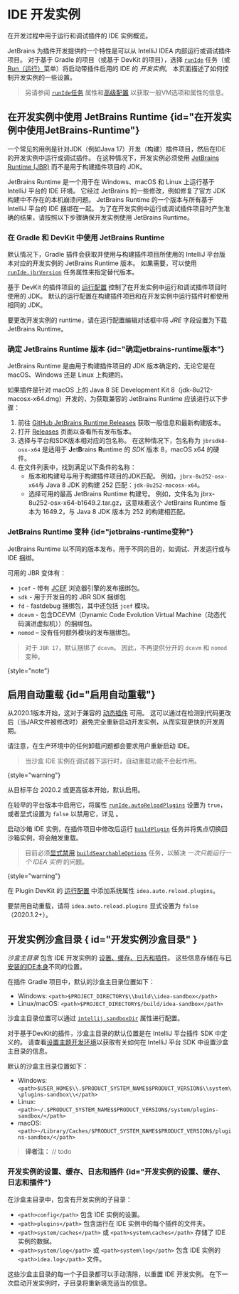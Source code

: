 # IDE 开发实例

<!-- Copyright 2000-2023 JetBrains s.r.o. and contributors. Use of this source code is governed by the Apache 2.0 license. -->

<link-summary>在开发过程中用于运行和调试插件的 IDE 实例概览。</link-summary>

JetBrains 为插件开发提供的一个特性是可以从 IntelliJ IDEA 内部运行或调试插件项目。
对于基于 Gradle 的项目（或基于 DevKit 的项目），选择 [`runIde`](creating_plugin_project.md#使用runIde-Gradle任务运行插件) 任务（或 [Run（运行）](running_and_debugging_a_theme.md)菜单）将启动带插件启用的 IDE 的 _开发实例_。
本页面描述了如何控制开发实例的一些设置。

> 另请参阅 [`runIde`任务](tools_gradle_intellij_plugin.md#tasks-runide) 属性和[高级配置](https://www.jetbrains.com/help/idea/tuning-the-ide.html) 以获取一般VM选项和属性的信息。
>

## 在开发实例中使用 JetBrains Runtime {id="在开发实例中使用JetBrains-Runtime"}

一个常见的用例是针对JDK（例如Java 17）开发（构建）插件项目，然后在IDE的开发实例中运行或调试插件。
在这种情况下，开发实例必须使用 [JetBrains Runtime (JBR)](https://www.jetbrains.com/jetbrains-runtime) 而不是用于构建插件项目的 JDK。

JetBrains Runtime 是一个用于在 Windows、macOS 和 Linux 上运行基于 IntelliJ 平台的 IDE 环境。
它经过 JetBrains 的一些修改，例如修复了官方 JDK 构建中不存在的本机崩溃问题。
JetBrains Runtime 的一个版本与所有基于 IntelliJ 平台的 IDE 捆绑在一起。
为了在开发实例中运行或调试插件项目时产生准确的结果，请按照以下步骤确保开发实例使用 JetBrains Runtime。

### 在 Gradle 和 DevKit 中使用 JetBrains Runtime

<tabs group="project-type">

<tab title="Gradle" group-key="gradle">

默认情况下，Gradle 插件会获取并使用与构建插件项目所使用的 IntelliJ 平台版本对应的开发实例的 JetBrains Runtime 版本。
如果需要，可以使用 [`runIde.jbrVersion`](tools_gradle_intellij_plugin.md#tasks-runide-jbrversion) 任务属性来指定替代版本。

</tab>

<tab title="DevKit" group-key="devkit">

基于 DevKit 的插件项目的 [运行配置](https://www.jetbrains.com/help/idea/run-debug-configuration.html) 控制了在开发实例中运行和调试插件项目时使用的 JDK。
默认的运行配置在构建插件项目和在开发实例中运行插件时都使用相同的 JDK。

要更改开发实例的 runtime，请在运行配置编辑对话框中将 _JRE_ 字段设置为下载 JetBrains Runtime。

</tab>
</tabs>

### 确定 JetBrains Runtime 版本 {id="确定jetbrains-runtime版本"}

JetBrains Runtime 是由用于构建插件项目的 JDK 版本确定的，无论它是在 macOS、Windows 还是 Linux 上构建的。

<procedure title="确定示例 JetBrains Runtime 版本">

如果插件是针对 macOS 上的 Java 8 SE Development Kit 8（<path>jdk-8u212-macosx-x64.dmg</path>）开发的，为获取兼容的 JetBrains Runtime 应该进行以下步骤：

1. 前往 [GitHub JetBrains Runtime Releases](https://github.com/JetBrains/JetBrainsRuntime) 获取一般信息和最新构建版本。
2. 打开 [Releases](https://github.com/JetBrains/JetBrainsRuntime/releases) 页面以查看所有发布版本。
3. 选择与平台和SDK版本相对应的包名称。
   在这种情况下，包名称为 `jbrsdk8-osx-x64` 是适用于 **J**et**B**rains **R**untime 的 _SDK_ 版本 8，macOS x64 的硬件。
4. 在文件列表中，找到满足以下条件的名称：
   - 版本和构建号与用于构建插件项目的JDK匹配。
     例如，`jbrx-8u252-osx-x64`与 Java 8 JDK 的构建 252 匹配：`jdk-8u252-macosx-x64`。
   - 选择可用的最高 JetBrains Runtime 构建号。
     例如，文件名为 <path>jbrx-8u252-osx-x64-b1649.2.tar.gz</path>，这意味着这个 JetBrains Runtime 版本为 1649.2，与 Java 8 JDK 版本为 252 的构建相匹配。
</procedure>

### JetBrains Runtime 变种 {id="jetbrains-runtime变种"}

JetBrains Runtime 以不同的版本发布，用于不同的目的，如调试、开发运行或与 IDE 捆绑。

可用的 JBR 变体有：
- `jcef` - 带有 [JCEF](jcef.md) 浏览器引擎的发布捆绑包。
- `sdk` - 用于开发目的的 JBR SDK 捆绑包
- `fd` - fastdebug 捆绑包，其中还包括 `jcef` 模块。
- `dcevm` - 包含DCEVM（Dynamic Code Evolution Virtual Machine（动态代码演进虚拟机））的捆绑包。
- `nomod` – 没有任何额外模块的发布捆绑包。

> 对于 `JBR 17`，默认捆绑了 `dcevm`。
> 因此，不再提供分开的 `dcevm` 和 `nomod` 变种。
>
{style="note"}

## 启用自动重载 {id="启用自动重载"}

从2020.1版本开始，这对于兼容的 [动态插件](dynamic_plugins.md) 可用。
这可以通过在检测到代码更改后（当JAR文件被修改时）避免完全重新启动开发实例，从而实现更快的开发周期。

请注意，在生产环境中的任何卸载问题都会要求用户重新启动 IDE。

> 当沙盒 IDE 实例在调试器下运行时，自动重载功能不会起作用。
>
{style="warning"}

<tabs group="project-type">

<tab title="Gradle" group-key="gradle">

从目标平台 2020.2 或更高版本开始，默认启用。

在较早的平台版本中启用它，将属性 [`runIde.autoReloadPlugins`](tools_gradle_intellij_plugin.md#tasks-runide-autoreloadplugins) 设置为 `true`，或者显式设置为 `false` 以禁用它，详见 [](tools_gradle_intellij_plugin_faq.md#how-to-disable-automatic-reload-of-dynamic-plugins)。

启动沙箱 IDE 实例，在插件项目中修改后运行 [`buildPlugin`](tools_gradle_intellij_plugin.md#tasks-buildplugin) 任务并将焦点切换回沙箱实例，将会触发重载。

> 目前必须[显式禁用](tools_gradle_intellij_plugin_faq.md#how-to-disable-building-searchable-options) [`buildSearchableOptions`](tools_gradle_intellij_plugin.md#tasks-buildsearchableoptions) 任务，以解决 _一次只能运行一个 IDEA 实例_ 的问题。
>
{style="warning"}

</tab>

<tab title="DevKit" group-key="devkit">

在 Plugin DevKit 的 [运行配置](running_and_debugging_a_theme.md) 中添加系统属性 `idea.auto.reload.plugins`。

要禁用自动重载，请将 `idea.auto.reload.plugins` 显式设置为 `false`（2020.1.2+）。

</tab>

</tabs>

## 开发实例沙盒目录 { id="开发实例沙盒目录" }

_沙盒主目录_ 包含 IDE 开发实例的 [设置、缓存、日志和插件](#开发实例的设置、缓存、日志和插件)。
这些信息存储在与[已安装的IDE本身](https://intellij-support.jetbrains.com/hc/en-us/articles/206544519-Directories-used-by-the-IDE-to-store-settings-caches-plugins-and-logs)不同的位置。

<tabs group="project-type">
<tab title="Gradle" group-key="gradle">

在插件 Gradle 项目中，默认的沙盒主目录位置如下：
* Windows: `<path>$PROJECT_DIRECTORY$\\build\\idea-sandbox</path>`
* Linux/macOS: `<path>$PROJECT_DIRECTORY$/build/idea-sandbox</path>`

沙盒主目录位置可以通过 [`intellij.sandboxDir`](tools_gradle_intellij_plugin.md#intellij-extension-sandboxdir) 属性进行配置。

</tab>

<tab title="DevKit" group-key="devkit">

对于基于DevKit的插件，<control>沙盒主目录</control>的默认位置是在 IntelliJ 平台插件 SDK 中定义的。
请查看[设置主题开发环境](setting_up_theme_environment.md#add-intellij-platform-plugin-sdk)以获取有关如何在 IntelliJ 平台 SDK 中设置沙盒主目录的信息。

默认的沙盒主目录位置如下：
* Windows: `<path>$USER_HOME$\\.$PRODUCT_SYSTEM_NAME$$PRODUCT_VERSION$\\system\\plugins-sandbox\\</path>`
* Linux: `<path>~/.$PRODUCT_SYSTEM_NAME$$PRODUCT_VERSION$/system/plugins-sandbox/</path>`
* macOS: `<path>~/Library/Caches/$PRODUCT_SYSTEM_NAME$$PRODUCT_VERSION$/plugins-sandbox/</path>`

> **译者注：**
> // todo

</tab>
</tabs>

### 开发实例的设置、缓存、日志和插件 {id="开发实例的设置、缓存、日志和插件"}

在沙盒主目录中，包含有开发实例的子目录：
* `<path>config</path>` 包含 IDE 实例的设置。
* `<path>plugins</path>` 包含运行在 IDE 实例中的每个插件的文件夹。
* `<path>system/caches</path>` 或 `<path>system\caches</path>` 存储了 IDE 实例的数据。
* `<path>system/log</path>` 或 `<path>system\log</path>` 包含 IDE 实例的 `<path>idea.log</path>` 文件。

这些沙盒主目录的每一个子目录都可以手动清除，以重置 IDE 开发实例。
在下一次启动开发实例时，子目录将重新填充适当的信息。
